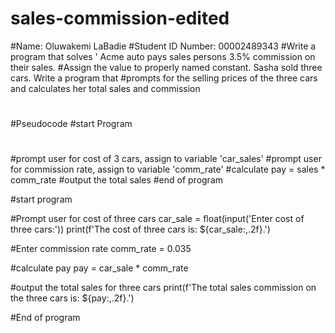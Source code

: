 # sales-commission-edited
#Name: Oluwakemi LaBadie
#Student ID Number: 00002489343
#Write a program that solves ' Acme auto pays sales persons 3.5% commission on their sales.
#Assign the value to properly named constant. Sasha sold three cars. Write a program that
#prompts for the selling prices of the three cars and calculates her total sales and commission

#
#Pseudocode
#start Program
#
#prompt user for cost of 3 cars, assign to variable 'car_sales'
#prompt user for commission rate, assign to variable 'comm_rate'
#calculate pay = sales * comm_rate 
#output the total sales
#end of program

#start program


#Prompt user for cost of three cars
car_sale = float(input('Enter cost of three cars:'))
print(f'The cost of three cars is: ${car_sale:,.2f}.')

#Enter commission rate
comm_rate = 0.035
    
#calculate pay
pay = car_sale * comm_rate
    
#output the total sales for three cars
print(f'The total sales commission on the three cars is: ${pay:,.2f}.')

#End of program
    
